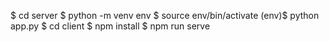 $ cd server
$ python -m venv env
$ source env/bin/activate
(env)$ python app.py
$ cd client
$ npm install
$ npm run serve
